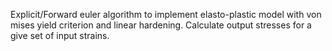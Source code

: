 Explicit/Forward euler algorithm to implement elasto-plastic model with von mises yield criterion and linear hardening.
Calculate output stresses for a give set of input strains.
